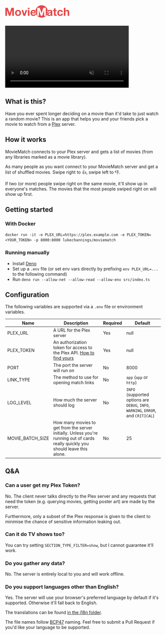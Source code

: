 # <img src="public/logo.svg" height="40px" alt="MovieMatch" />

<video src="docs/demo.mp4" width="400px" autoplay loop muted playsinline></video>

## What is this?

Have you ever spent longer deciding on a movie than it'd take to just watch a random movie? This is an app that helps you and your friends pick a movie to watch from a [Plex](https://www.plex.tv) server.

## How it works

MovieMatch connects to your Plex server and gets a list of movies (from any libraries marked as a movie library).

As many people as you want connect to your MovieMatch server and get a list of shuffled movies. Swipe right to 👍, swipe left to 👎.

If two (or more) people swipe right on the same movie, it'll show up in everyone's matches. The movies that the most people swiped right on will show up first.

## Getting started

### With Docker

`docker run -it -e PLEX_URL=https://plex.example.com -e PLEX_TOKEN=<YOUR_TOKEN> -p 8000:8000 lukechannings/moviematch`

### Running manually

- Install [Deno](https://deno.land)
- Set up a `.env` file (or set env vars directly by prefixing `env PLEX_URL=...` to the following command)
- Run `deno run --allow-net --allow-read --allow-env src/index.ts`

## Configuration

The following variables are supported via a `.env` file or environment variables.

| Name             | Description                                                                                                                                                      | Required | Default                                                                            |
| ---------------- | ---------------------------------------------------------------------------------------------------------------------------------------------------------------- | -------- | ---------------------------------------------------------------------------------- |
| PLEX_URL         | A URL for the Plex server                                                                                                                                        | Yes      | null                                                                               |
| PLEX_TOKEN       | An authorization token for access to the Plex API. [How to find yours](https://support.plex.tv/articles/204059436-finding-an-authentication-token-x-plex-token/) | Yes      | null                                                                               |
| PORT             | The port the server will run on                                                                                                                                  | No       | 8000                                                                               |
| LINK_TYPE        | The method to use for opening match links                                                                                                                        | No       | `app` (`app` or `http`)                                                            |
| LOG_LEVEL        | How much the server should log                                                                                                                                   | No       | `INFO` (supported options are `DEBUG`, `INFO`, `WARNING`, `ERROR`, and `CRITICAL`) |
| MOVIE_BATCH_SIZE | How many movies to get from the server initially. Unless you're running out of cards really quickly you should leave this alone.                                 | No       | 25                                                                                 |

## Q&A

### Can a user get my Plex Token?

No. The client never talks directly to the Plex server and any requests that need the token (e.g. querying movies, getting poster art) are made by the server.

Furthermore, only a subset of the Plex response is given to the client to minimise the chance of sensitive information leaking out.

### Can it do TV shows too?

You can try setting `SECTION_TYPE_FILTER=show`, but I cannot guarantee it'll work.

### Do you gather any data?

No. The server is entirely local to you and will work offline.

### Do you support languages other than English?

Yes. The server will use your browser's preferred language by default if it's supported. Otherwise it'll fall back to English.

The translations can be found [in the i18n folder](./i18n).

The file names follow [BCP47](https://tools.ietf.org/html/bcp47) naming. Feel free to submit a Pull Request if you'd like your language to be supported.

